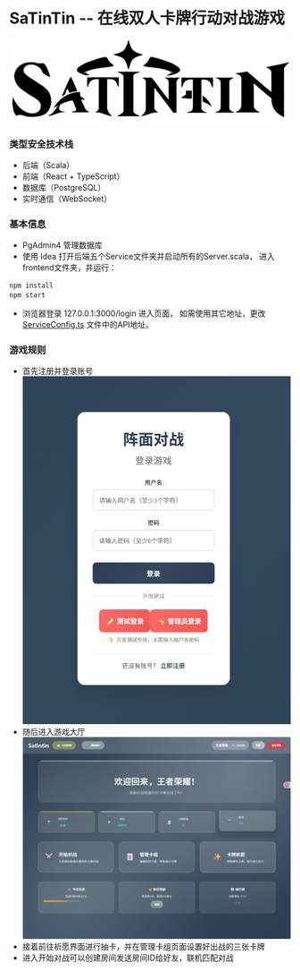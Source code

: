 # SaTinTin -- 在线双人卡牌行动对战游戏
![SaTinTin](assets/satintin.png)

### 类型安全技术栈
- 后端（Scala） 
- 前端（React + TypeScript）
- 数据库（PostgreSQL）
- 实时通信（WebSocket）

### 基本信息
- PgAdmin4 管理数据库
- 使用 Idea 打开后端五个Service文件夹并启动所有的Server.scala， 进入frontend文件夹，并运行：
```bash
npm install
npm start
```
- 浏览器登录 127.0.0.1:3000/login 进入页面， 如需使用其它地址，更改 [ServiceConfig.ts](frontend\src\Globals\ServiceConfig.ts) 文件中的API地址。

### 游戏规则
- 首先注册并登录账号
![login](assets/login.png)
- 随后进入游戏大厅
![Home](assets/gamehome.png)
- 接着前往祈愿界面进行抽卡，并在管理卡组页面设置好出战的三张卡牌
- 进入开始对战可以创建房间发送房间ID给好友，联机匹配对战
